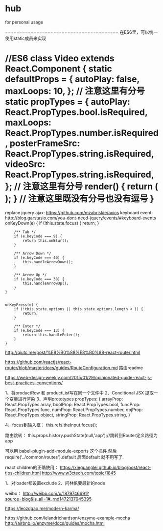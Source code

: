 # hub
for personal usage

========================================
在ES6里，可以统一使用static成员来实现

//ES6
class Video extends React.Component {
    static defaultProps = {
        autoPlay: false,
        maxLoops: 10,
    };  // 注意这里有分号
    static propTypes = {
        autoPlay: React.PropTypes.bool.isRequired,
        maxLoops: React.PropTypes.number.isRequired,
        posterFrameSrc: React.PropTypes.string.isRequired,
        videoSrc: React.PropTypes.string.isRequired,
    };  // 注意这里有分号
    render() {
        return (
            <View />
        );
    } // 注意这里既没有分号也没有逗号
}
========================================
replace jquery ajax: https://github.com/mzabriskie/axios
keyboard event: http://blog.garstasio.com/you-dont-need-jquery/events/#keyboard-events
onKeyDown(e) {
        if (!this.state.focus) {
            return;
        }

        /** Tab */
        if (e.keyCode === 9) {
            return this.onBlur();
        }

        /** Arrow Down */
        if (e.keyCode === 40) {
            this.handleArrowDown();
        }

        /** Arrow Up */
        if (e.keyCode === 38) {
            this.handleArrowUp();
        }
    }
    
    
    onKeyPress(e) {
        if (!this.state.options || this.state.options.length < 1) {
            return;
        }

        /** Enter */
        if (e.keyCode === 13) {
            return this.handleEnter();
        }
    }





http://qiutc.me/post/%E8%B0%88%E8%B0%88-react-router.html

https://github.com/reactjs/react-router/blob/master/docs/guides/RouteConfiguration.md
路由readme

https://web-design-weekly.com/2015/01/29/opinionated-guide-react-js-best-practices-conventions/

1、将productRow 和 productList写在同一个文件中
2、Conditional JSX  提取一个变量进行渲染
3、声明prototypes
propTypes: {
        arrayProp: React.PropTypes.array,
        boolProp: React.PropTypes.bool,
        funcProp: React.PropTypes.func,
        numProp: React.PropTypes.number,
        objProp: React.PropTypes.object,
        stringProp: React.PropTypes.string,
    }


4、focus到输入框： this.refs.theInput.focus();




路由跳转： this.props.history.pushState(null,'app');//跳转到Router定义路径为app

可以用 babel-plugin-add-module-exports 这个插件 然后 require('../common/routes').default 后面default 就不用写了.

react children的正确使用： https://xieguanglei.github.io/blog/post/react-tips-children.html
http://www.w3ctech.com/topic/1845

1、对loader都设置exclude
2、问林帆要最新的node

weibo： http://weibo.com/u/1879746691?source=blog&is_all=1#_rnd1472137945395

https://leozdgao.me/modern-karma/


https://github.com/lelandrichardson/enzyme-example-mocha
http://airbnb.io/enzyme/docs/guides/mocha.html
